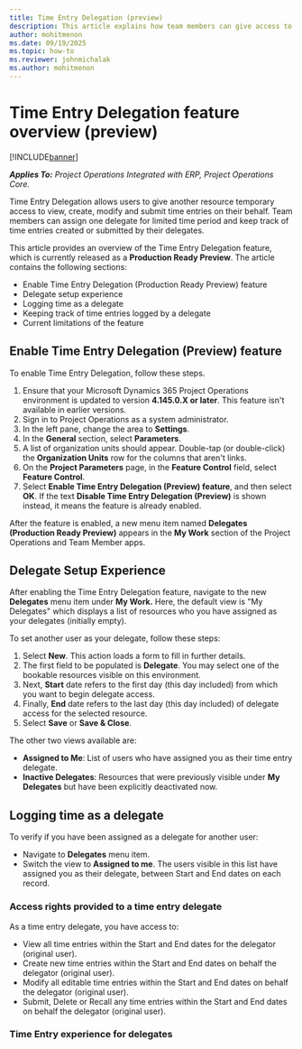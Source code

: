```yaml
---
title: Time Entry Delegation (preview)
description: This article explains how team members can give access to create, modify and submit time entries on their behalf to another resource in their organisation.
author: mohitmenon
ms.date: 09/19/2025
ms.topic: how-to
ms.reviewer: johnmichalak
ms.author: mohitmenon
---
```


# Time Entry Delegation feature overview (preview)

[!INCLUDE[banner](../includes/banner.md)]

_**Applies To:** Project Operations Integrated with ERP, Project Operations Core._

Time Entry Delegation allows users to give another resource temporary access to view, create, modify and submit time entries on their behalf. Team members can assign one delegate for limited time period and keep track of time entries created or submitted by their delegates.

This article provides an overview of the Time Entry Delegation feature, which is currently released as a **Production Ready Preview**. The article contains the following sections:

- Enable Time Entry Delegation (Production Ready Preview) feature
- Delegate setup experience
- Logging time as a delegate
- Keeping track of time entries logged by a delegate
- Current limitations of the feature

## Enable Time Entry Delegation (Preview) feature

To enable Time Entry Delegation, follow these steps.

1. Ensure that your Microsoft Dynamics 365 Project Operations environment is updated to version **4.145.0.X or later**. This feature isn't available in earlier versions.
1. Sign in to Project Operations as a system administrator.
1. In the left pane, change the area to **Settings**.
1. In the **General** section, select **Parameters**.
1. A list of organization units should appear. Double-tap (or double-click) the **Organization Units** row for the columns that aren't links.
1. On the **Project Parameters** page, in the **Feature Control** field, select **Feature Control**.
1. Select **Enable Time Entry Delegation (Preview) feature**, and then select **OK**. If the text **Disable Time Entry Delegation (Preview)** is shown instead, it means the feature is already enabled.

After the feature is enabled, a new menu item named **Delegates (Production Ready Preview)** appears in the **My Work** section of the Project Operations and Team Member apps.

## Delegate Setup Experience

After enabling the Time Entry Delegation feature, navigate to the new **Delegates** menu item under **My Work.** Here, the default view is "My Delegates" which displays a list of resources who you have assigned as your delegates (initially empty).

To set another user as your delegate, follow these steps:
1. Select **New**. This action loads a form to fill in further details.
2. The first field to be populated is **Delegate**. You may select one of the bookable resources visible on this environment.
3. Next, **Start** date refers to the first day (this day included) from which you want to begin delegate access.
4. Finally, **End** date refers to the last day (this day included) of delegate access for the selected resource.
5. Select **Save** or **Save & Close**.

The other two views available are: 
- **Assigned to Me**: List of users who have assigned you as their time entry delegate.
- **Inactive Delegates**: Resources that were previously visible under **My Delegates** but have been explicitly deactivated now.

## Logging time as a delegate

To verify if you have been assigned as a delegate for another user: 
- Navigate to **Delegates** menu item.
- Switch the view to **Assigned to me**. The users visible in this list have assigned you as their delegate, between Start and End dates on each record.

### Access rights provided to a time entry delegate

As a time entry delegate, you have access to:
- View all time entries within the Start and End dates for the delegator (original user).
- Create new time entries within the Start and End dates on behalf the delegator (original user).
- Modify all editable time entries within the Start and End dates on behalf the delegator (original user).
- Submit, Delete or Recall any time entries within the Start and End dates on behalf the delegator (original user).

### Time Entry experience for delegates




